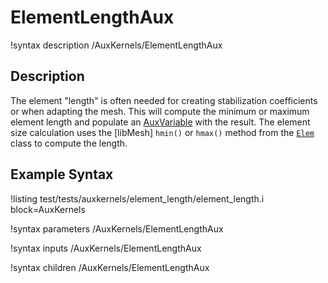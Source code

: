 # ElementLengthAux

!syntax description /AuxKernels/ElementLengthAux

## Description

The element "length" is often needed for creating stabilization coefficients or when adapting the mesh. This will compute the minimum or maximum element length and populate an [AuxVariable](/AuxVariables/index.md)
with the result. The element size calculation uses the [libMesh] `hmin()` or `hmax()` method
from the [`Elem`](https://libmesh.github.io/doxygen/classlibMesh_1_1Elem.html) class to compute the length.

## Example Syntax

!listing test/tests/auxkernels/element_length/element_length.i block=AuxKernels

!syntax parameters /AuxKernels/ElementLengthAux

!syntax inputs /AuxKernels/ElementLengthAux

!syntax children /AuxKernels/ElementLengthAux
